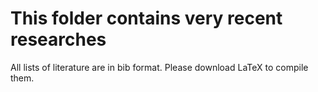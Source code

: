 # This folder contains very recent researches

All lists of literature are in bib format. Please download LaTeX to compile them. 

